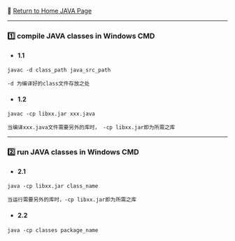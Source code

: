 :hotel: [Return to Home JAVA Page](https://github.com/geophydog/Java/blob/master/README.md)

***

### :one: compile JAVA classes in Windows CMD
- #### 1.1
```
javac -d class_path java_src_path
```
```
-d 为编译好的class文件存放之处
```

- #### 1.2
```
javac -cp libxx.jar xxx.java
```
```
当编译xxx.java文件需要另外的库时， -cp libxx.jar即为所需之库
```

***

### :two: run JAVA classes in Windows CMD
- #### 2.1
```
java -cp libxx.jar class_name
```
```
当运行需要另外的库时，-cp libxx.jar即为所需之库
```

- #### 2.2
```
java -cp classes package_name
```
